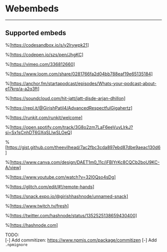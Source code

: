 # Webembeds
---

## Supported embeds


%[https://codesandbox.io/s/y2lrywpk21]

%[https://codepen.io/szs/pen/JhgKC]

%[https://vimeo.com/336812660]

%[https://www.loom.com/share/0281766fa2d04bb788eaf19e65135184]

%[https://anchor.fm/startapodcast/episodes/Whats-your-podcast-about-e17krq/a-a2q3ft]

%[https://soundcloud.com/hit-jatt/jatt-disde-arjan-dhillon]

%[https://repl.it/@GirishPatil4/AdvancedRespectfulGigahertz]

%[https://runkit.com/runkit/welcome]

%[https://open.spotify.com/track/3G8o2zm7LaF6eeVuvLlrkJ?si=Sx1sCnhDT6GXqSLIwSLOeQ]

%[https://gist.github.com/theevilhead/7ac2fbc3cda897ebd87dbe9aeac130d6]

%[https://www.canva.com/design/DAET1m0_11c/jFBlYrKc8CQCb2boU9KC-A/view]

%[https://www.youtube.com/watch?v=32I0Qso4sDg]

%[https://glitch.com/edit/#!/remote-hands]

%[https://snack.expo.io/@girishhashnode/unnamed-snack]

%[https://www.twitch.tv/fresh]

%[https://twitter.com/hashnode/status/1352525138659430400]

%[https://hashnode.com]

TODO:  
[-] Add commitizen: https://www.npmjs.com/package/commitizen
[-] Add `.npmignore`